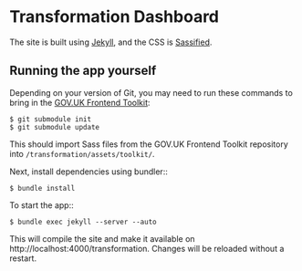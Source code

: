 # Transformation Dashboard

The site is built using [Jekyll](http://jekyllrb.com/), and the CSS is [Sassified](http://sass-lang.com).

## Running the app yourself

Depending on your version of Git, you may need to run these commands to bring in the [GOV.UK Frontend Toolkit](https://github.com/alphagov/govuk_frontend_toolkit):

    $ git submodule init
    $ git submodule update

This should import Sass files from the GOV.UK Frontend Toolkit repository into `/transformation/assets/toolkit/`.

Next, install dependencies using bundler::

    $ bundle install

To start the app::

    $ bundle exec jekyll --server --auto

This will compile the site and make it available on http://localhost:4000/transformation. Changes will be reloaded without a restart.
